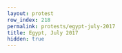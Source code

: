 ```yaml
---
layout: protest
row_index: 218
permalink: protests/egypt-july-2017
title: Egypt, July 2017
hidden: true
---
```

